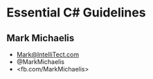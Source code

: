 ﻿
# Essential C# Guidelines

## Mark Michaelis

* <Mark@IntelliTect.com>
* @MarkMichaelis
* <fb.com/MarkMichaelis>